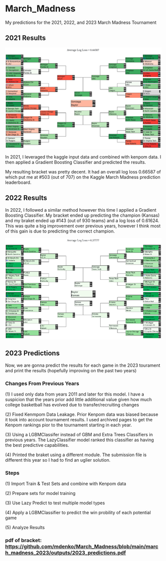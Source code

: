 # March_Madness
My predictions for the 2021, 2022, and 2023 March Madness Tournament

## 2021 Results
![image](march_madness_2022/outputs/2021_results.png)

In 2021, I leveraged the kaggle input data and combined with kenpom data. I then applied a Gradient Boosting Classifier and predicted the results.

My resulting bracket was pretty decent. It had an overall log loss 0.66587 of which put me at #503 (out of 707) on the Kaggle March Madness prediction leaderboard.

## 2022 Results

In 2022, I followed a similar method however this time I applied a Gradient Boosting Classifier. My bracket ended up predicting the champion (Kansas) and my braket ended up #143 (out of 930 teams) and a log loss of 0.61624. This was quite a big improvement over previous years, however I think most of this gain is due to predicting the correct champion.

![image](march_madness_2023/outputs/2022_results.png)

## 2023 Predictions

Now, we are gonna predict the results for each game in the 2023 tourament and print the results (hopefully improving on the past two years)

### Changes From Previous Years

(1) I used only data from years 2011 and later for this model. I have a suspicion that the years prior add little additional value given how much college basketball has evolved due to transfer/recruiting changes

(2) Fixed Kenmpom Data Leakage. Prior Kenpom data was biased because it took into account tournament results. I used archived pages to get the Kenpom rankings pior to the tournament starting in each year.

(3) Using a LGBMClassifer instead of GBM and Extra Trees Classifiers in previous years. The LazyClassifier model ranked this classifier as having the best predictive capabilities.

(4) Printed the braket using a different module. The submission file is different this year so I had to find an uglier solution.

### Steps

(1) Import Train & Test Sets and combine with Kenpom data

(2) Prepare sets for model training

(3) Use Lazy Predict to test multiple model types

(4) Apply a LGBMClassifier to predict the win probility of each potential game

(5) Analyze Results

### pdf of bracket: https://github.com/mdenko/March_Madness/blob/main/march_madness_2023/outputs/2023_predictions.pdf
